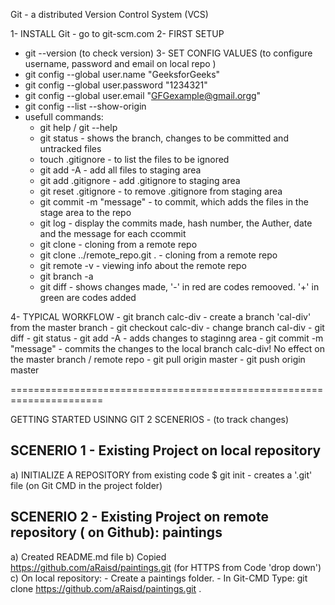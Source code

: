 Git - a distributed Version Control System  (VCS)

1- INSTALL Git - go to  git-scm.com
2- FIRST SETUP
  - git --version (to check version)
3- SET CONFIG VALUES (to configure username, password and email on local repo )
  - git config --global user.name "GeeksforGeeks"
  - git config --global user.password "1234321"
  - git config --global user.email "GFGexample@gmail.orgg"
  - git config --list --show-origin
  - usefull commands:
    - git help <verb>  /  git <verb> --help
    - git status              - shows the branch, changes to be committed and untracked files
    - touch .gitignore        - to list the files to be ignored
    - git add -A              - add all files to staging area
    - git add .gitignore      - add .gitignore to staging area
    - git reset .gitignore    - to remove .gitignore from staging area
    - git commit -m "message" - to commit, which adds the files in the stage area to the repo    
    - git log                 - display the commits made, hash number, the Auther, date and the message for each ccommit
    - git clone <url> <where to clone>  - cloning from a remote repo <url>
    - git clone ../remote_repo.git .    - cloning from a remote repo
    - git remote -v											- viewing info about the remote repo
    - git branch -a
    - git diff								- shows changes made, '-' in red are codes remooved. '+' in green are codes added

4- TYPICAL WORKFLOW
	- git branch calc-div				- create a branch 'cal-div' from the master branch
	- git checkout calc-div			- change branch cal-div
	- git diff
	- git status
	- git add -A								- adds changes to staginng  area
	- git commit -m "message"		- commits the changes to the local branch calc-div! No effect on the master branch / remote repo 
	- git pull origin master
	- git push origin master
	

	
		 											
	
  

======================================================================
  
  
GETTING STARTED USINNG GIT  2 SCENERIOS - (to track changes)  

SCENERIO 1 - Existing Project on local repository
----------------------
  a) INITIALIZE A REPOSITORY from existing code
    $ git init  - creates a '.git' file (on Git CMD  in the project folder)


SCENERIO 2 - Existing Project on remote repository ( on Github):  paintings
---------------------------------------------------------------------
  a) Created README.md file
  b) Copied https://github.com/aRaisd/paintings.git (for HTTPS from Code 'drop down')
  c) On local repository:
    - Create a paintings folder.
    - In Git-CMD Type: git clone https://github.com/aRaisd/paintings.git .
